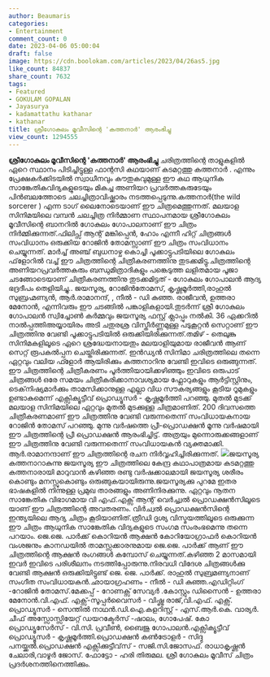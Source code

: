 ```yaml
---
author: Beaumaris
categories:
- Entertainment
comment_count: 0
date: 2023-04-06 05:00:04
draft: false
image: https://cdn.boolokam.com/articles/2023/04/26as5.jpg
like_count: 84837
share_count: 7632
tags:
- Featured
- GOKULAM GOPALAN
- Jayasurya
- kadamattathu kathanar
- kathanar
title: ശ്രീഗോകുലം മൂവീസിന്റെ 'കത്തനാർ' ആരംഭിച്ചു
view_count: 1294555
---
```


**ശ്രീഗോകുലം മൂവീസിന്റെ 'കത്തനാർ' ആരംഭിച്ചു** ചരിത്രത്തിന്റെ താളുകളിൽ ഏറെ സ്ഥാനം പിടിച്ചിട്ടുള്ള ഫാന്റസി കഥയാണ് കടമറ്റത്തു കത്തനാർ . എന്നും പ്രേക്ഷകർക്കിടയിൽ സ്വാധീനവും കൗതുകവുമുള്ള ഈ കഥ ആധുനിക സാങ്കേതികവിദ്യകളുടെയും മികച്ച അണിയറ പ്രവർത്തകരുടേയും പിൻബലത്തോടെ ചലച്ചിത്രാവിഷ്ക്കാരം നടത്തപ്പെടുന്നു.കത്തനാർ(the wild sorcerer ) എന്ന ടാഗ് ലൈനോടെയാണ് ഈ ചിത്രമെത്തുന്നത്. മലയാള സിനിമയിലെ വമ്പൻ ചലച്ചിത്ര നിർമ്മാണ സ്ഥാപനമായ ശ്രീഗോകുലം മൂവീസിന്റെ ബാനറിൽ ഗോകുലം ഗോപാലനാണ് ഈ ചിത്രം നിർമ്മിക്കുന്നത്.ഫിലിപ്സ് ആന്റ് മങ്കിപ്പെൻ, ഹോം എന്നീ ഹിറ്റ് ചിത്രങ്ങൾ സംവിധാനം ഒരുക്കിയ റോജിൻ തോമസ്സാണ് ഈ ചിത്രം സംവിധാനം ചെയ്യുന്നത്. മാർച്ച് അഞ്ച് ബുധനാഴ്ച കൊച്ചി പൂക്കാട്ടുപടിയിലെ ഗോകുലം ഫ്‌ളോറിൽ വച്ച് ഈ ചിത്രത്തിന്റെ ചിത്രീകരണത്തിനു തുടക്കമിട്ടു.ചിത്രത്തിന്റെ അണിയറപ്രവർത്തകരും ബന്ധുമിത്രാദികളും പങ്കെടുത്ത ലളിതമായ പൂജാ ചടങ്ങോടെയാണ് ചിത്രീകരണത്തിനു തുടക്കമിട്ടത് - ഗോകുലം ഗോപാലൻ ആദ്യ ഭദ്രദീപം തെളിയിച്ചു.. ജയസൂര്യ, റോജിൻതോമസ്, കൃഷ്ണമൂർത്തി,രാഹുൽ സുബ്രഹ്മണ്യൻ, ആർ.രാമാനന്ദ്, , നീൽ - ഡി കുഞ്ഞ. രാജീവൻ, ഉത്തരാ മേനോൻ, എന്നിവരും ഈ ചടങ്ങിൽ പങ്കാളികളായി.തുടർന്ന് ശ്രീ ഗോകുലം ഗോപാലൻ സ്വിച്ചോൺ കർമ്മവും ജയസൂര്യ ഫസ്റ്റ് ക്ലാപ്പും നൽകി. 36 ഏക്കറിൽ നാൽപ്പത്തിഅയ്യായിരം അടി ചതുരശ്ര വിസ്തീർണ്ണമുള്ള പടുകൂറ്റൻ സെറ്റാണ് ഈ ചിത്രത്തിനു വേണ്ടി പൂക്കാട്ടുപടിയിൽ ഒരുക്കിയിരിക്കുന്നത്.തമിഴ് - തെലുങ്കു സിനിമകളിലൂടെ ഏറെ ശ്രദ്ധേയനായതും മലയാളിയുമായ രാജീവൻ ആണ് സെറ്റ് രൂപകൽപ്പന ചെയ്തിരിക്കുന്നത്. ഇൻഡ്യൻ സിനിമാ ചരിത്രത്തിലെ തന്നെ ഏറ്റവും വലിയ ഫ്ളോർ ആയിരിക്കും കത്തനാറിനു വേണ്ടി ഇവിടെ ഒരുങ്ങുന്നത്. ഈ ചിത്രത്തിന്റെ ചിത്രീകരണം പൂർത്തിയായിക്കഴിഞ്ഞും ഇവിടെ ഒരുപാട് ചിത്രങ്ങൾ ഒരേ സമയം ചിത്രീകരിക്കാനാവശ്യമായ ഫ്ലോറുകളും ആർട്ടിസ്റ്റിനും, ടെക്‌നിഷ്യമാർക്കും താമസിക്കാനുള്ള എല്ലാ വിധ സൗകര്യങ്ങളും കൂടിയ റൂമുകളും ഉണ്ടാകുമെന്ന് എക്സിക്യൂട്ടീവ് പ്രൊഡ്യൂസർ - കൃഷ്ണമൂർത്തി പറഞ്ഞു. മുതൽ മുടക്ക് മലയാള സിനിമയിലെ ഏറ്റവും മുതൽ മുടക്കുള്ള ചിത്രമാണിത്. 200 ദിവസത്തെ ചിത്രീകരണമാണ് ഈ ചിത്രത്തിനു വേണ്ടി വരുന്നതെന്ന് സംവിധായകനായ റോജിൻ തോമസ് പറഞ്ഞു. മുന്നു വർഷത്തെ പ്രീ-പ്രൊഡക്ഷൻ മൂന്നു വർഷമായി ഈ ചിത്രത്തിന്റെ പ്രീ പ്രൊഡക്ഷൻ ആരംഭിച്ചിട്ട്. അത്രയും മുന്നൊരുക്കങ്ങളാണ് ഈ ചിത്രത്തിനു വേണ്ടി വരുന്നതെന്ന് സംവിധായകൻ വ്യക്തമാക്കി. ആർ.രാമാനന്ദാണ് ഈ ചിത്രത്തിന്റെ രചന നിർവ്വഹിച്ചിരിക്കുന്നത്. ![](https://cdn.boolokam.com/articles/2023/04/26as5.jpg)ജയസൂര്യ കത്തനാറാകുന്നു ജയസൂര്യ ഈ ചിത്രത്തിലെ കേന്ദ്ര കഥാപാത്രമായ കടമറ്റത്തു കത്തനാരായി മാറുവാൻ കഴിഞ്ഞ രണ്ടു വർഷക്കാലമായി ജയസൂര്യ ശരീരം കൊണ്ടും മനസ്സുകൊണ്ടും ഒരുങ്ങുകയായിരുന്നു.ജയസൂര്യക്കു പുറമേ ഇതര ഭാഷകളിൽ നിന്നുള്ള പ്രമുഖ താരങ്ങളും അണിനിരക്കുന്നു. ഏറ്റവും നൂതന സാങ്കേതിക വിഭാഗമായ വി എഫ്.എക്സ് ആന്റ് വെർച്ച്വൽ പ്രൊഡക്ഷൻസിലൂടെ യാണ് ഈ ചിത്രത്തിന്റെ അവതരണം. വിർച്വൽ പ്രൊഡക്ഷൻസിന്റെ ഇന്ത്യയിലെ ആദ്യ ചിത്രം കൂടിയാണിത്.ത്രീഡി ദൃശ്യ വിസ്മയത്തിലൂടെ ഒരുക്കുന്ന ഈ ചിത്രം ആധുനിക സാങ്കേതിക വിദ്യകളുടെ സംഗമ സംരംഭമെന്നു തന്നെ പറയാം. ജെ.ജെ. പാർക്ക് കൊറിയൻ ആക്ഷൻ കോറിയോഗ്രാഫർ കൊറിയൻ വംശജനും കാനഡയിൽ താമസ്സക്കാരനുമായ ജെ.ജെ. പാർക്ക് ആണ് ഈ ചിത്രത്തിന്റെ ആക്ഷൻ രംഗങ്ങൾ കമ്പോസ് ചെയ്യുന്നത്.കഴിഞ്ഞ 2 മാസമായി ഇവർ ഇവിടെ പരിശീലനം നടത്തിപ്പോരുന്നു.നിരവധി വിദേശ ചിത്രങ്ങൾക്കു വേണ്ടി ആക്ഷൻ ഒരുക്കിയിട്ടുണ്ട് ജെ. ജെ. പാർക്ക്. രാഹുൽ സുബ്രമണ്യനാണ് സംഗീത സംവിധായകൻ.ഛായാഗ്രഹണം - നീൽ - ഡി കുഞ്ഞ.എഡിറ്റിംഗ് -റോജിൻ തോമസ്.മേക്കപ്പ് - റോണക്സ്‌ സേവ്യർ .കോസ്റ്റും ഡിസൈൻ - ഉത്തരാ മേനോൻ.വി.എഫ്. എക്സ്-സൂപ്പർവൈസർ - വിഷ്ണു രാജ്,വി.എഫ്. എക്സ്. പ്രൊഡ്യൂസർ - സെന്തിൽ നാഥൻ.ഡി.ഐ.കളറിസ്റ്റ് - എസ്.ആർ.കെ. വാര്യർ. ചീഫ് അസ്സോസ്സിയേറ്റ് ഡയറക്ടേർസ് -ഷാലം, ഗോപേഷ്. കോ പ്രൊഡ്യൂസേർസ് - വി.സി. പ്രവീൺ, ബൈജു ഗോപാലൻ.എക്സിക്യൂട്ടീവ് പ്രൊഡ്യൂസർ - കൃഷ്ണമൂർത്തി.പ്രൊഡക്ഷൻ കൺട്രോളർ - സിദ്ദു പനയ്ക്കൽ.പ്രൊഡക്ഷൻ എക്സിക്കുട്ടീവ്‌സ് - സജി.സി.ജോസഫ്. രാധാകൃഷ്ണൻ ചേലാരി,വാഴൂർ ജോസ്. ഫോട്ടോ - ഹരി തിരുമല. ശ്രീ ഗോകുലം മൂവീസ് ചിത്രം പ്രദർശനത്തിനെത്തിക്കും.